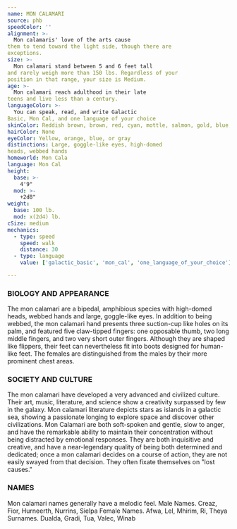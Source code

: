 ```yaml
---
name: MON CALAMARI
source: phb
speedColor: ''
alignment: >-
  Mon calamaris' love of the arts cause
them to tend toward the light side, though there are
exceptions.
size: >-
  Mon calamari stand between 5 and 6 feet tall
and rarely weigh more than 150 lbs. Regardless of your
position in that range, your size is Medium.
age: >-
  Mon calamari reach adulthood in their late
teens and live less than a century.
languageColor: >-
  You can speak, read, and write Galactic
Basic, Mon Cal, and one language of your choice
skinColor: Reddish brown, brown, red, cyan, mottle, salmon, gold, blue, grey, or white
hairColor: None
eyeColor: Yellow, orange, blue, or gray
distinctions: Large, goggle-like eyes, high-domed
heads, webbed hands
homeworld: Mon Cala
language: Mon Cal
height:
  base: >-
    4'9"
  mod: >-
    +2d8"
weight:
  base: 100 lb.
  mod: x(2d4) lb. 
cSize: medium
mechanics:
  - type: speed
    speed: walk
    distance: 30
  - type: language
    value: ['galactic_basic', 'mon_cal', 'one_language_of_your_choice']

---
```

### BIOLOGY AND APPEARANCE
The mon calamari are a bipedal, amphibious species
with high-domed heads, webbed hands and large,
goggle-like eyes. In addition to being webbed, the mon
calamari hand presents three suction-cup like holes on
its palm, and featured five claw-tipped fingers: one
opposable thumb, two long middle fingers, and two
very short outer fingers. Although they are shaped like
flippers, their feet can nevertheless fit into boots
designed for human-like feet. The females are
distinguished from the males by their more prominent
chest areas.

### SOCIETY AND CULTURE
The mon calamari have developed a very advanced
and civilized culture. Their art, music, literature, and
science show a creativity surpassed by few in the
galaxy. Mon calamari literature depicts stars as islands
in a galactic sea, showing a passionate longing to
explore space and discover other civilizations. Mon
Calamari are both soft-spoken and gentle, slow to
anger, and have the remarkable ability to maintain
their concentration without being distracted by
emotional responses. They are both inquisitive and
creative, and have a near-legendary quality of being
both determined and dedicated; once a mon calamari
decides on a course of action, they are not easily
swayed from that decision. They often fixate
themselves on "lost causes."

### NAMES
Mon calamari names generally have a melodic feel.
Male Names. Creaz, Fior, Hurneerth, Nurrins, Sielpa
Female Names. Afwa, Lel, Mhirim, Ri, Theya
Surnames. Dualda, Gradi, Tua, Valec, Winab
